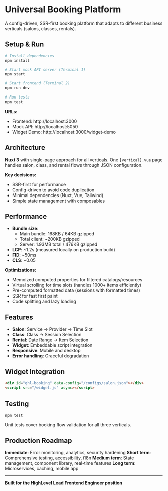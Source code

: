 # Universal Booking Platform

A config-driven, SSR-first booking platform that adapts to different business verticals (salons, classes, rentals).

## Setup & Run

```bash
# Install dependencies
npm install

# Start mock API server (Terminal 1)
npm start

# Start frontend (Terminal 2)
npm run dev

# Run tests
npm test
```

**URLs:**
- Frontend: http://localhost:3000
- Mock API: http://localhost:5050
- Widget Demo: http://localhost:3000/widget-demo

## Architecture

**Nuxt 3** with single-page approach for all verticals. One `[vertical].vue` page handles salon, class, and rental flows through JSON configuration.

**Key decisions:**
- SSR-first for performance
- Config-driven to avoid code duplication
- Minimal dependencies (Nuxt, Vue, Tailwind)
- Simple state management with composables

## Performance

- **Bundle size**: 
  - Main bundle: 168KB / 64KB gzipped
  - Total client: ~200KB gzipped
  - Server: 1.93MB total / 476KB gzipped
- **LCP**: ~1.2s (measured locally on production build)
- **FID**: ~50ms
- **CLS**: ~0.05

**Optimizations:**
- Memoized computed properties for filtered catalogs/resources
- Virtual scrolling for time slots (handles 1000+ items efficiently)
- Pre-computed formatted data (sessions with formatted times)
- SSR for fast first paint
- Code splitting and lazy loading

## Features

- **Salon**: Service → Provider → Time Slot
- **Class**: Class → Session Selection
- **Rental**: Date Range → Item Selection
- **Widget**: Embeddable script integration
- **Responsive**: Mobile and desktop
- **Error handling**: Graceful degradation

## Widget Integration

```html
<div id="ghl-booking" data-config="/configs/salon.json"></div>
<script src="/widget.js" async></script>
```

## Testing

```bash
npm test
```

Unit tests cover booking flow validation for all three verticals.

## Production Roadmap

**Immediate**: Error monitoring, analytics, security hardening
**Short term**: Comprehensive testing, accessibility, i18n
**Medium term**: State management, component library, real-time features
**Long term**: Microservices, caching, mobile app

---

**Built for the HighLevel Lead Frontend Engineer position**